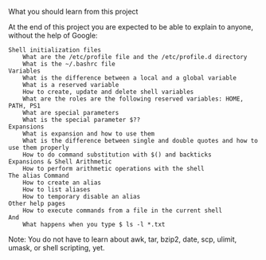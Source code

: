 What you should learn from this project

At the end of this project you are expected to be able to explain to anyone, without the help of Google:

    Shell initialization files
        What are the /etc/profile file and the /etc/profile.d directory
        What is the ~/.bashrc file
    Variables
        What is the difference between a local and a global variable
        What is a reserved variable
        How to create, update and delete shell variables
        What are the roles are the following reserved variables: HOME, PATH, PS1
        What are special parameters
        What is the special parameter $??
    Expansions
        What is expansion and how to use them
        What is the difference between single and double quotes and how to use them properly
        How to do command substitution with $() and backticks
    Expansions & Shell Arithmetic
        How to perform arithmetic operations with the shell
    The alias Command
        How to create an alias
        How to list aliases
        How to temporary disable an alias
    Other help pages
        How to execute commands from a file in the current shell
    And
        What happens when you type $ ls -l *.txt

Note: You do not have to learn about awk, tar, bzip2, date, scp, ulimit, umask, or shell scripting, yet.

